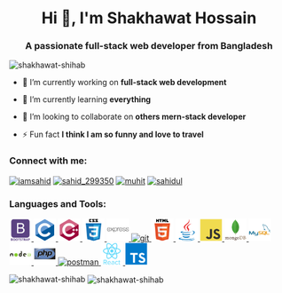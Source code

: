 <h1 align="center">Hi 👋, I'm Shakhawat Hossain</h1>
<h3 align="center">A passionate full-stack web developer from Bangladesh</h3>

<p align="left"> <img
        src="https://komarev.com/ghpvc/?username=shakhawat-shihab&label=Profile%20views&color=0e75b6&style=flat"
        alt="shakhawat-shihab" /> </p>

- 🔭 I’m currently working on **full-stack web development**

- 🌱 I’m currently learning **everything**

- 👯 I’m looking to collaborate on **others mern-stack developer**

- ⚡ Fun fact **I think I am so funny and love to travel**

<h3 align="left">Connect with me:</h3>
<p align="left">
    <a href="https://codeforces.com/profile/SHAKHAWAT_SHIHAB" target="_blank"><img align="center"
            src="https://cdn.jsdelivr.net/npm/simple-icons@3.0.1/icons/codeforces.svg" alt="iamsahid" height="30"
            width="40" color="blue" /></a>
    <a href="https://www.hackerrank.com/shakhawat_shihab" target="_blank"><img align="center"
            src="https://cdn.jsdelivr.net/npm/simple-icons@3.0.1/icons/codeforces.svg" alt="sahid_299350" height="30"
            width="40" color="blue" /></a>
    <a href="https://www.facebook.com/shakhawathossain.shihab" target="_blank"><img align="center"
            src="https://cdn.jsdelivr.net/npm/simple-icons@3.0.1/icons/facebook.svg" alt="muhit" height="30"
            width="40" /></a>
    <a href="https://www.linkedin.com/in/shakhawat-hossain-shihab/" target="_blank"><img align="center"
            src="https://cdn.jsdelivr.net/npm/simple-icons@3.0.1/icons/linkedin.svg" alt="sahidul" height="30"
            width="40" /></a>
</p>

<h3 align="left">Languages and Tools:</h3>
<p align="left"> <a href="https://getbootstrap.com" target="_blank"> <img
            src="https://raw.githubusercontent.com/devicons/devicon/master/icons/bootstrap/bootstrap-plain-wordmark.svg"
            alt="bootstrap" width="40" height="40" /> </a> <a href="https://www.cprogramming.com/" target="_blank"> <img
            src="https://raw.githubusercontent.com/devicons/devicon/master/icons/c/c-original.svg" alt="c" width="40"
            height="40" /> </a> <a href="https://www.w3schools.com/cpp/" target="_blank"> <img
            src="https://raw.githubusercontent.com/devicons/devicon/master/icons/cplusplus/cplusplus-original.svg"
            alt="cplusplus" width="40" height="40" /> </a> <a href="https://www.w3schools.com/css/" target="_blank">
        <img src="https://raw.githubusercontent.com/devicons/devicon/master/icons/css3/css3-original-wordmark.svg"
            alt="css3" width="40" height="40" /> </a> <a href="https://expressjs.com" target="_blank"> <img
            src="https://raw.githubusercontent.com/devicons/devicon/master/icons/express/express-original-wordmark.svg"
            alt="express" width="40" height="40" /> </a> <a href="https://git-scm.com/" target="_blank"> <img
            src="https://www.vectorlogo.zone/logos/git-scm/git-scm-icon.svg" alt="git" width="40" height="40" /> </a> <a
        href="https://www.w3.org/html/" target="_blank"> <img
            src="https://raw.githubusercontent.com/devicons/devicon/master/icons/html5/html5-original-wordmark.svg"
            alt="html5" width="40" height="40" /> </a> <a href="https://www.java.com" target="_blank"> <img
            src="https://raw.githubusercontent.com/devicons/devicon/master/icons/java/java-original.svg" alt="java"
            width="40" height="40" /> </a> <a href="https://developer.mozilla.org/en-US/docs/Web/JavaScript"
        target="_blank"> <img
            src="https://raw.githubusercontent.com/devicons/devicon/master/icons/javascript/javascript-original.svg"
            alt="javascript" width="40" height="40" /> </a> <a href="https://www.mongodb.com/" target="_blank"> <img
            src="https://raw.githubusercontent.com/devicons/devicon/master/icons/mongodb/mongodb-original-wordmark.svg"
            alt="mongodb" width="40" height="40" /> </a> <a href="https://www.mysql.com/" target="_blank"> <img
            src="https://raw.githubusercontent.com/devicons/devicon/master/icons/mysql/mysql-original-wordmark.svg"
            alt="mysql" width="40" height="40" /> </a> <a href="https://nodejs.org" target="_blank"> <img
            src="https://raw.githubusercontent.com/devicons/devicon/master/icons/nodejs/nodejs-original-wordmark.svg"
            alt="nodejs" width="40" height="40" /> </a> <a href="https://www.php.net" target="_blank"> <img
            src="https://raw.githubusercontent.com/devicons/devicon/master/icons/php/php-original.svg" alt="php"
            width="40" height="40" /> </a> <a href="https://postman.com" target="_blank"> <img
            src="https://www.vectorlogo.zone/logos/getpostman/getpostman-icon.svg" alt="postman" width="40"
            height="40" /> </a> <a href="https://reactjs.org/" target="_blank"> <img
            src="https://raw.githubusercontent.com/devicons/devicon/master/icons/react/react-original-wordmark.svg"
            alt="react" width="40" height="40" /> </a> <a href="https://www.typescriptlang.org/" target="_blank"> <img
            src="https://raw.githubusercontent.com/devicons/devicon/master/icons/typescript/typescript-original.svg"
            alt="typescript" width="40" height="40" /> </a> </p>

<p><img align="left"
        src="https://github-readme-stats.vercel.app/api/top-langs?username=shakhawat-shihab&show_icons=true&locale=en&layout=compact"
        alt="shakhawat-shihab" /></p>

<p>&nbsp;<img align="center"
        src="https://github-readme-stats.vercel.app/api?username=shakhawat-shihab&show_icons=true&locale=en"
        alt="shakhawat-shihab" /></p>
